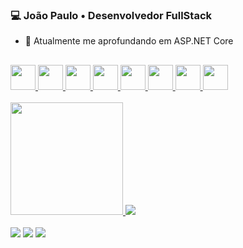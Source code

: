 ### 💻 João Paulo • Desenvolvedor FullStack
- 🌱 Atualmente me aprofundando em ASP.NET Core
##
<link rel="stylesheet" href="https://cdn.jsdelivr.net/gh/devicons/devicon@v2.15.1/devicon.min.css">
<a href="https://github.com/rochajpp">
  <div>
    <img width="40px" src="https://cdn.jsdelivr.net/gh/devicons/devicon/icons/css3/css3-original.svg" />
    <img width="40px" src="https://cdn.jsdelivr.net/gh/devicons/devicon/icons/html5/html5-original.svg" />
    <img width="40px" src="https://cdn.jsdelivr.net/gh/devicons/devicon/icons/javascript/javascript-original.svg" />
    <img width="40px" src="https://cdn.jsdelivr.net/gh/devicons/devicon/icons/react/react-original.svg" />
    <img width="40px" src="https://cdn.jsdelivr.net/gh/devicons/devicon/icons/nodejs/nodejs-original.svg" />   
    <img width="40px" src="https://cdn.jsdelivr.net/gh/devicons/devicon/icons/mongodb/mongodb-original-wordmark.svg" />   
    <img width="40px" src="https://cdn.jsdelivr.net/gh/devicons/devicon/icons/mysql/mysql-original-wordmark.svg" />      
    <img width="40px" src="https://cdn.jsdelivr.net/gh/devicons/devicon/icons/dotnetcore/dotnetcore-original.svg" />
    
  </div>
</a>

<br>

<a href="https://github.com/rochajpp">
  <div>
    <img height="180px" src="https://github-readme-stats.vercel.app/api?username=rochajpp&show_icons=true&theme=tokyonight"/>
    <img src="https://github-readme-stats.vercel.app/api/top-langs/?username=rochajpp&layout=compact&theme=tokyonight"/>
  </div>
</a>

<br>

<div>
  <a href="https://www.linkedin.com/in/jo%C3%A3o-paulo-medeiros-rocha-75445820b/" target="_blank"><img src="https://img.shields.io/badge/LinkedIn-0077B5?style=for-the-badge&logo=linkedin&logoColor=white"></a>
  <a href="mailto:joao.rochap03@gmail.com"><img src="https://img.shields.io/badge/Gmail-D14836?style=for-the-badge&logo=gmail&logoColor=white"></a>
  <a href="https://joaopaulorocha.com/" target="_blank"><img src="https://img.shields.io/badge/-Portf%C3%B3lio-brown?style=for-the-badge&logo=true" target="_blank"></a>
</div>
